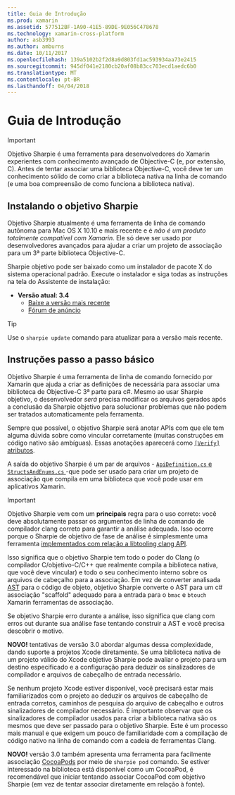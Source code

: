 ```yaml
---
title: Guia de Introdução
ms.prod: xamarin
ms.assetid: 577512BF-1A90-41E5-89DE-9E056C478678
ms.technology: xamarin-cross-platform
author: asb3993
ms.author: amburns
ms.date: 10/11/2017
ms.openlocfilehash: 139a5102b2f2d8a9d803fd1ac593934aa73e2415
ms.sourcegitcommit: 945df041e2180cb20af08b83cc703ecd1aedc6b0
ms.translationtype: MT
ms.contentlocale: pt-BR
ms.lasthandoff: 04/04/2018
---
```

# <a name="getting-started"></a>Guia de Introdução

> [!IMPORTANT]
> Objetivo Sharpie é uma ferramenta para desenvolvedores do Xamarin experientes com conhecimento avançado de Objective-C (e, por extensão, C). Antes de tentar associar uma biblioteca Objective-C, você deve ter um conhecimento sólido de como criar a biblioteca nativa na linha de comando (e uma boa compreensão de como funciona a biblioteca nativa).

<a name="installing" />

## <a name="installing-objective-sharpie"></a>Instalando o objetivo Sharpie

Objetivo Sharpie atualmente é uma ferramenta de linha de comando autônoma para Mac OS X 10.10 e mais recente e é _não é um produto totalmente compatível com Xamarin_. Ele só deve ser usado por desenvolvedores avançados para ajudar a criar um projeto de associação para um 3ª parte biblioteca Objective-C.

Sharpie objetivo pode ser baixado como um instalador de pacote X do sistema operacional padrão.
Execute o instalador e siga todas as instruções na tela do Assistente de instalação:

- **Versão atual: 3.4**
  - [Baixe a versão mais recente](https://dl.xamarin.com/objective-sharpie/ObjectiveSharpie.pkg)
  - [Fórum de anúncio](https://forums.xamarin.com/discussion/104800/objective-sharpie-3-4)

> [!TIP]
> Use o `sharpie update` comando para atualizar para a versão mais recente.

## <a name="basic-walkthrough"></a>Instruções passo a passo básico

Objetivo Sharpie é uma ferramenta de linha de comando fornecido por Xamarin que ajuda a criar as definições de necessária para associar uma biblioteca de Objective-C 3ª parte para c#.
Mesmo ao usar Sharpie objetivo, o desenvolvedor *será* precisa modificar os arquivos gerados após a conclusão da Sharpie objetivo para solucionar problemas que não podem ser tratados automaticamente pela ferramenta.

Sempre que possível, o objetivo Sharpie será anotar APIs com que ele tem alguma dúvida sobre como vincular corretamente (muitas construções em código nativo são ambíguas).
Essas anotações aparecerá como [ `[Verify]` atributos](~/cross-platform/macios/binding/objective-sharpie/platform/verify.md).

A saída do objetivo Sharpie é um par de arquivos - [ `ApiDefinition.cs` e `StructsAndEnums.cs` ](~/cross-platform/macios/binding/objective-sharpie/platform/apidefinitions-structsandenums.md) -que pode ser usado para criar um projeto de associação que compila em uma biblioteca que você pode usar em aplicativos Xamarin.

> [!IMPORTANT]
> Objetivo Sharpie vem com um **principais** regra para o uso correto: você deve absolutamente passar os argumentos de linha de comando de compilador clang correto para garantir a análise adequada. Isso ocorre porque o Sharpie de objetivo de fase de análise é simplesmente uma ferramenta [implementados com relação a libtooling clang API](http://clang.llvm.org/docs/LibTooling.html).

Isso significa que o objetivo Sharpie tem todo o poder do Clang (o compilador C/objetivo-C/C++ que realmente compila a biblioteca nativa, que você deve vincular) e todo o seu conhecimento interno sobre os arquivos de cabeçalho para a associação.
Em vez de converter analisada [AST](http://en.wikipedia.org/wiki/Abstract_syntax_tree) para o código de objeto, objetivo Sharpie converte o AST para um c# associação "scaffold" adequado para a entrada para o `bmac` e `btouch` Xamarin ferramentas de associação.

Se objetivo Sharpie erro durante a análise, isso significa que clang com erros out durante sua análise fase tentando construir a AST e você precisa descobrir o motivo.

**NOVO!** tentativas de versão 3.0 abordar algumas dessa complexidade, dando suporte a projetos Xcode diretamente. Se uma biblioteca nativa de um projeto válido do Xcode objetivo Sharpie pode avaliar o projeto para um destino especificado e a configuração para deduzir os sinalizadores de compilador e arquivos de cabeçalho de entrada necessário.

Se nenhum projeto Xcode estiver disponível, você precisará estar mais familiarizados com o projeto ao deduzir os arquivos de cabeçalho de entrada corretos, caminhos de pesquisa do arquivo de cabeçalho e outros sinalizadores de compilador necessário. É importante observar que os sinalizadores de compilador usados para criar a biblioteca nativa são os mesmos que deve ser passado para o objetivo Sharpie. Este é um processo mais manual e que exigem um pouco de familiaridade com a compilação de código nativo na linha de comando com a cadeia de ferramentas Clang.

**NOVO!** versão 3.0 também apresenta uma ferramenta para facilmente associação [CocoaPods](https://cocoapods.org) por meio de `sharpie pod` comando.
Se estiver interessado na biblioteca está disponível como um CocoaPod, é recomendável que iniciar tentando associar CocoaPod com objetivo Sharpie (em vez de tentar associar diretamente em relação à fonte).
